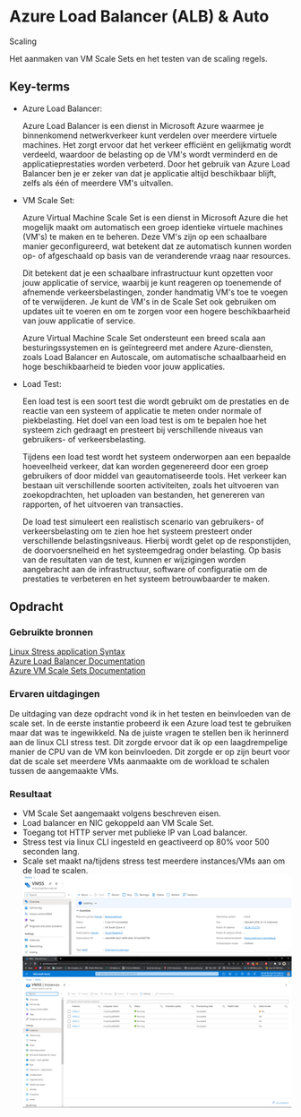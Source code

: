 # Azure Load Balancer (ALB) &amp; Auto
Scaling  

Het aanmaken van VM Scale Sets en het testen van de scaling regels.

## Key-terms
- Azure Load Balancer:   

  Azure Load Balancer is een dienst in Microsoft Azure waarmee je binnenkomend netwerkverkeer kunt verdelen over meerdere virtuele machines. Het zorgt ervoor dat het verkeer efficiënt en gelijkmatig wordt verdeeld, waardoor de belasting op de VM's wordt verminderd en de applicatieprestaties worden verbeterd. Door het gebruik van Azure Load Balancer ben je er zeker van dat je applicatie altijd beschikbaar blijft, zelfs als één of meerdere VM's uitvallen.  

- VM Scale Set:  

  Azure Virtual Machine Scale Set is een dienst in Microsoft Azure die het mogelijk maakt om automatisch een groep identieke virtuele machines (VM's) te maken en te beheren. Deze VM's zijn op een schaalbare manier geconfigureerd, wat betekent dat ze automatisch kunnen worden op- of afgeschaald op basis van de veranderende vraag naar resources.  

  Dit betekent dat je een schaalbare infrastructuur kunt opzetten voor jouw applicatie of service, waarbij je kunt reageren op toenemende of afnemende verkeersbelastingen, zonder handmatig VM's toe te voegen of te verwijderen. Je kunt de VM's in de Scale Set ook gebruiken om updates uit te voeren en om te zorgen voor een hogere beschikbaarheid van jouw applicatie of service. 

  Azure Virtual Machine Scale Set ondersteunt een breed scala aan besturingssystemen en is geïntegreerd met andere Azure-diensten, zoals Load Balancer en Autoscale, om automatische schaalbaarheid en hoge beschikbaarheid te bieden voor jouw applicaties.  

- Load Test:  
  
  Een load test is een soort test die wordt gebruikt om de prestaties en de reactie van een systeem of applicatie te meten onder normale of piekbelasting. Het doel van een load test is om te bepalen hoe het systeem zich gedraagt ​​en presteert bij verschillende niveaus van gebruikers- of verkeersbelasting.  
  
  Tijdens een load test wordt het systeem onderworpen aan een bepaalde hoeveelheid verkeer, dat kan worden gegenereerd door een groep gebruikers of door middel van geautomatiseerde tools. Het verkeer kan bestaan uit verschillende soorten activiteiten, zoals het uitvoeren van zoekopdrachten, het uploaden van bestanden, het genereren van rapporten, of het uitvoeren van transacties.  
  
  De load test simuleert een realistisch scenario van gebruikers- of verkeersbelasting om te zien hoe het systeem presteert onder verschillende belastingsniveaus. Hierbij wordt gelet op de responstijden, de doorvoersnelheid en het systeemgedrag onder belasting. Op basis van de resultaten van de test, kunnen er wijzigingen worden aangebracht aan de infrastructuur, software of configuratie om de prestaties te verbeteren en het systeem betrouwbaarder te maken.

## Opdracht
### Gebruikte bronnen
[Linux Stress application Syntax](https://www.tecmint.com/linux-cpu-load-stress-test-with-stress-ng-tool/)  
[Azure Load Balancer Documentation](https://learn.microsoft.com/en-us/azure/load-balancer/load-balancer-overview)  
[Azure VM Scale Sets Documentation](https://learn.microsoft.com/en-us/azure/virtual-machine-scale-sets/overview)

### Ervaren uitdagingen
De uitdaging van deze opdracht vond ik in het testen en beinvloeden van de scale set. In de eerste instantie probeerd ik een Azure load test te gebruiken maar dat was te ingewikkeld. Na de juiste vragen te stellen ben ik herinnerd aan de linux CLI stress test. Dit zorgde ervoor dat ik op een laagdrempelige manier de CPU van de VM kon beinvloeden. Dit zorgde er op zijn beurt voor dat de scale set meerdere VMs aanmaakte om de workload te schalen tussen de aangemaakte VMs.

### Resultaat
- VM Scale Set aangemaakt volgens beschreven eisen.
- Load balancer en NIC gekoppeld aan VM Scale Set.
- Toegang tot HTTP server met publieke IP van Load balancer. 
- Stress test via linux CLI ingesteld en geactiveerd op 80% voor 500 seconden lang.
- Scale set maakt na/tijdens stress test meerdere instances/VMs aan om de load te scalen.
![Scaling](/00_includes/Week-5-img/AZ-11_instances3-4.png)
![Scaled](/00_includes/Week-5-img/AZ-11_instances4.png)